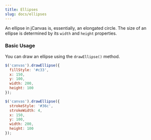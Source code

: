 ```yaml
---
title: Ellipses
slug: docs/ellipses
---
```


An ellipse in jCanvas is, essentially, an elongated circle. The size of an ellipse is determined by its `width` and `height` properties.

### Basic Usage

You can draw an ellipse using the `drawEllipse()` method.

```js
$('canvas').drawEllipse({
  fillStyle: '#c33',
  x: 150,
  y: 100,
  width: 200,
  height: 100
});
```

```js
$('canvas').drawEllipse({
  strokeStyle: '#36c',
  strokeWidth: 4,
  x: 150,
  y: 100,
  width: 200,
  height: 100
});
```
